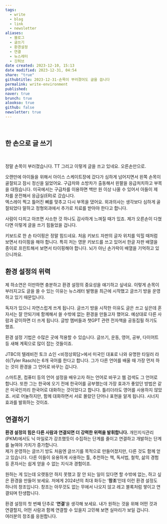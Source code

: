 ```yaml
---
tags:
  - write
  - blog
  - link
  - newsletter
aliases:
  - 블로그
  - 글쓰기
  - 환경설정
  - 연결
  - 뉴스레터
  - 깃허브
date created: 2023-12-10, 15:13
date modified: 2023-12-31, 04:54
share: "true"
githubtitle: 2023-12-31-손목이 부러졌어도 글을 씁니다
permalink: write-environment
published: 
naver: true
brunch: true
alookso: true
github: false
newsletter: true
---
```


<br>

## 한 손으로 글 쓰기
<br>

정말 손목이 부러졌습니다. TT 그리고 이렇게 글을 쓰고 있네요. 오른손만으로.

오랜만에 아이들을 위해서 아이스 스케이트장에 갔다가 심하게 넘어지면서 왼쪽 손목이 골절되고 잠시 정신을 잃었어요. 구급차와 소방차가 출동해서 왼팔을 응급처치하고 부목을 대줬습니다. 미국에서는 구급차를 이용하면 백만 원 이상 나올 수 있어서 아들이 제 차를 운전해서 응급실(ER)로 갔습니다.  
엑스레이 찍고 틀어진 뼈를 맞추고 다시 부목을 댔어요. 외과의사는 생각보다 심하게 골절되었다 말하고 정형외과에서 추가로 치료를 받아야 한다고 합니다.

사람이 다치고 아프면 사소한 것 하나도 감사하게 느껴질 때가 있죠. 제가 오른손이 다쳤다면 이렇게 글을 쓰기 힘들었을 겁니다.

키보드로 한 손 타이핑은 정말 힘드네요. 처음 키보드 자판의 글자 위치를 익힐 때처럼 보면서 타이핑을 해야 합니다. 특히 저는 영문 키보드를 쓰고 있어서 한글 자판 배열을 종이로 프린트해서 보면서 타이핑해야 합니다. 뇌가 아닌 손가락이 배열을 기억하고 있으니까요.  
  

## 환경 설정의 위력

제 하소연은 이만하면 충분하고 환경 설정의 중요성을 얘기하고 싶네요. 이렇게 손목이 부러지고도 글을 쓸 수 있는 이유는 뉴스레터 발행을 최근에 시작했고 글쓰기 방을 운영하고 있기 때문입니다.

독자가 있으니 자연스럽게 쓰게 됩니다. 글쓰기 방을 시작한 이유도 글은 쓰고 싶은데 혼자서는 잘 안되기에 함께해서 쓸 수밖에 없는 환경을 만들고자 했어요. 예상대로 다른 사람과 같이하면 더 쓰게 됩니다. 글방 멤버들과 챗GPT 관련 전자책을 공동집필 하기도 했죠.

환경 설정 기법은 수많은 곳에 적용할 수 있습니다. 글쓰기, 운동, 영어, 공부, 다이어트 등 새해 계획으로 많이 잡는 것들이죠.

JTBC의 텔레비전 토크 쇼인 <비정상회담>에서 미국인 대표로 나와 유명한 타일러 라쉬(Tyler Rasch)는 6개 국어를 한다고 합니다. 그가 다른 언어를 배울 때 가장 먼저 하는 것이 환경을 그 언어로 바꾸는 겁니다.

스마트폰, 컴퓨터 등의 언어 설정을 배우고자 하는 언어로 바꾸고 웹 검색도 그 언어로 합니다. 또한 그는 한국에 오기 전에 한국어를 공부했는데 가장 효과가 좋았던 방법은 같은 미국인끼리 한국어로 대화하는 것이었다고 합니다. 틀리더라도 영어를 사용하지 않았죠. 서로 어눌하지만, 함께 대화하면서 서로 몰랐던 단어나 표현을 알게 됩니다. 시너지 효과를 발휘하는 것이죠.  
  

## 연결하기

**환경 설정의 힘은 다른 사람과 연결되면 더 강력한 위력을 발휘합니다.** 개인지식관리(PKM)에서도 닉 마일로가 강조했듯이 수집하는 단계를 줄이고 연결하고 개발하는 단계를 늘여야 가치가 증가합니다.  
제가 운영하는 글쓰기 방도 처음엔 글쓰기를 목적으로 만들어졌지만, 다른 것도 함께 얻고 있습니다. 다른 이들이 유용하게 사용하는 툴, 추천하는 책, 독서법, 철학, 삶의 경험 등 혼자서는 쉽게 얻을 수 없는 지식과 경험이죠.

원하는 게 있는데 오랫동안 하지 못했고 잘 안 되는 일이 있다면 할 수밖에 없는, 하고 싶은 환경을 만들어 보세요. 저에게 2024년의 최대 화두는 ‘**창조**’인데 이런 환경 설정도 하나의 창조입니다. 창조는 아무것도 없는 무에서 나오지 않고 레고 블록처럼 쌓이고 연결되며 탄생합니다.

환경 설정의 첫 번째 단추로 ‘**연결**’을 생각해 보세요. 내가 원하는 것을 위해 어떤 것과 연결할지, 어떤 사람과 함께 연결할 수 있을지 고민해 보면 실마리가 보일 겁니다.  
여러분의 창조를 응원합니다.
<br>

